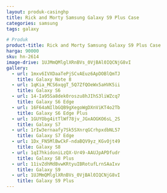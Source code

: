```yaml
---
layout: produk-casinghp
title: Rick and Morty Samsung Galaxy S9 Plus Case
categories: samsung
tags: galaxy

# Produk
product-title: Rick and Morty Samsung Galaxy S9 Plus Case
harga: 90000
sku: hn-2614
image-drive: 1UJMmQMlglXRnBVs_0VjBAl0IQCNjG8vI
gallery:
  - url: 1mxv6IVXDaaTePjSCvAEuz6ApDOBlQmTJ
    title: Galaxy Note 8
  - url: 1qKia_MCS6xqgT_5Q7ZfQOeWx5aHVK5ii
    title: Galaxy S6
  - url: 14-Ia95Sa8dek0roszu8hJIhS3liWZcq7
    title: Galaxy S6 Edge
  - url: 16F64aNIlbGQB9gXegoWgDXnViKT4o2Tb
    title: Galaxy S6 Edge Plus
  - url: 1GUYObg4itTlWf78jv_JGxAOGKO6sL_2S
    title: Galaxy S7
  - url: 1rIw3ernaafy7Sk5SXnrqGCrhpxdbNL57
    title: Galaxy S7 Edge
  - url: 1Dx_FN5MlBwCkF-ndaBQV9yz_KGvOjt49
    title: Galaxy S8
  - url: 1qI7hkidoniLzQX-Ur49-AAUJpAPDfudr
    title: Galaxy S8 Plus
  - url: 11ivZdhMdBvwKRtyuIBRotufLrnSAaIxv
    title: Galaxy S9
  - url: 1UJMmQMlglXRnBVs_0VjBAl0IQCNjG8vI
    title: Galaxy S9 Plus
---
```

